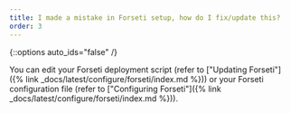 ```yaml
---
title: I made a mistake in Forseti setup, how do I fix/update this?
order: 3
---
```

{::options auto_ids="false" /}

You can edit your Forseti deployment script (refer to 
["Updating Forseti"]({% link _docs/latest/configure/forseti/index.md %})) 
or your Forseti configuration file (refer to 
["Configuring Forseti"]({% link _docs/latest/configure/forseti/index.md %})).

